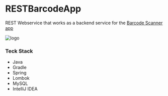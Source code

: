# RESTBarcodeApp
REST Webservice that works as a backend service for the [Barcode Scanner app](https://github.com/exdij/BarcodeScannerv3)

![logo](https://user-images.githubusercontent.com/2270967/112879488-7de64000-90c9-11eb-887d-a212cafd01ff.png)

### Teck Stack
* Java
* Gradle
* Spring
* Lombok
* MySQL
* IntelliJ IDEA
